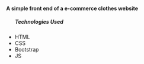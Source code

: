 <h4>A simple front end of a e-commerce clothes website</h4>
<ul>
  <h5>Technologies Used</h5>
  <li>HTML</li>
    <li>CSS</li>
    <li>Bootstrap</li>
    <li>JS</li>
</ul>
